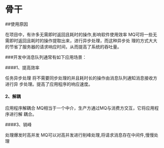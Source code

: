 # 骨干

##使用原因

在项目中，有许多无需即时返回且耗时的操作,影响软件使用效率 MQ可将一些无需即时返回且耗时的操作提取出来，进行异步处理，而这种异步处 理的方式大大的节省了服务器的请求响应时间，从而提高了系统的吞吐量。 

###开发中消息队列通常有如下应用场景： 

####1、提高效率 

任务异步处理 将不需要同步处理的并且耗时长的操作由消息队列通知消息接收方进行异 步处理。提高了应用程序的响应速度。 

#### 2、解耦

应用程序解耦合 MQ相当于一个中介，生产方通过MQ与消费方交互，它将应用程序进行解 耦合。

####3、销峰

处理爆发时高并发 MQ可以对高并发进行削峰处理,将请求消息存在中间件,慢慢处理 